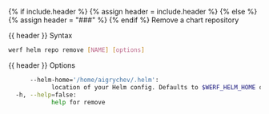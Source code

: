 {% if include.header %}
{% assign header = include.header %}
{% else %}
{% assign header = "###" %}
{% endif %}
Remove a chart repository

{{ header }} Syntax

```bash
werf helm repo remove [NAME] [options]
```

{{ header }} Options

```bash
      --helm-home='/home/aigrychev/.helm':
            location of your Helm config. Defaults to $WERF_HELM_HOME or $HELM_HOME
  -h, --help=false:
            help for remove
```

